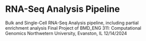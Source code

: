 # RNA-Seq Analysis Pipeline
Bulk and Single-Cell RNA-Seq Analysis pipeline, including partial enrichment analysis
Final Project of BMD_ENG 311: Computational Genomics
Northwetern University, Evanston, IL
12/14/2024
